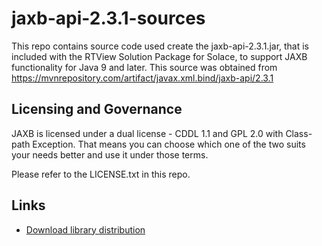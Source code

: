 # jaxb-api-2.3.1-sources

This repo contains source code used create the jaxb-api-2.3.1.jar, that is included with the RTView Solution Package for Solace, to support JAXB functionality for Java 9 and later.  This source was obtained from https://mvnrepository.com/artifact/javax.xml.bind/jaxb-api/2.3.1

## Licensing and Governance

JAXB is licensed under a dual license - CDDL 1.1 and GPL 2.0 with Class-path Exception. 
That means you can choose which one of the two suits your needs better and use it under those terms.

Please refer to the LICENSE.txt in this repo.

## Links
- [Download library distribution](https://mvnrepository.com/artifact/javax.xml.bind/jaxb-api/2.3.1)
